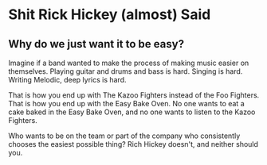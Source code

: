 # Shit Rick Hickey (almost) Said

## Why do we just want it to be easy?

Imagine if a band wanted to make the process of making music easier on themselves. Playing guitar and drums and bass is hard. Singing is hard. Writing Melodic, deep lyrics is hard.

That is how you end up with The Kazoo Fighters instead of the Foo Fighters. That is how you end up with the Easy Bake Oven. No one wants to eat a cake baked in the Easy Bake Oven, and no one wants to listen to the Kazoo Fighters.

Who wants to be on the team or part of the company who consistently chooses the easiest possible thing? Rich Hickey doesn't, and neither should you.